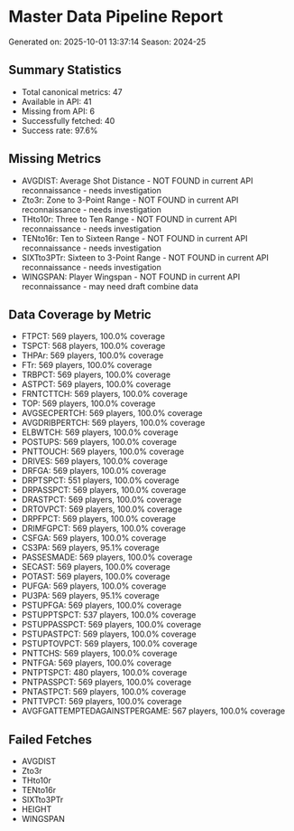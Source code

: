 # Master Data Pipeline Report
Generated on: 2025-10-01 13:37:14
Season: 2024-25

## Summary Statistics
- Total canonical metrics: 47
- Available in API: 41
- Missing from API: 6
- Successfully fetched: 40
- Success rate: 97.6%

## Missing Metrics
- AVGDIST: Average Shot Distance - NOT FOUND in current API reconnaissance - needs investigation
- Zto3r: Zone to 3-Point Range - NOT FOUND in current API reconnaissance - needs investigation
- THto10r: Three to Ten Range - NOT FOUND in current API reconnaissance - needs investigation
- TENto16r: Ten to Sixteen Range - NOT FOUND in current API reconnaissance - needs investigation
- SIXTto3PTr: Sixteen to 3-Point Range - NOT FOUND in current API reconnaissance - needs investigation
- WINGSPAN: Player Wingspan - NOT FOUND in current API reconnaissance - may need draft combine data

## Data Coverage by Metric
- FTPCT: 569 players, 100.0% coverage
- TSPCT: 568 players, 100.0% coverage
- THPAr: 569 players, 100.0% coverage
- FTr: 569 players, 100.0% coverage
- TRBPCT: 569 players, 100.0% coverage
- ASTPCT: 569 players, 100.0% coverage
- FRNTCTTCH: 569 players, 100.0% coverage
- TOP: 569 players, 100.0% coverage
- AVGSECPERTCH: 569 players, 100.0% coverage
- AVGDRIBPERTCH: 569 players, 100.0% coverage
- ELBWTCH: 569 players, 100.0% coverage
- POSTUPS: 569 players, 100.0% coverage
- PNTTOUCH: 569 players, 100.0% coverage
- DRIVES: 569 players, 100.0% coverage
- DRFGA: 569 players, 100.0% coverage
- DRPTSPCT: 551 players, 100.0% coverage
- DRPASSPCT: 569 players, 100.0% coverage
- DRASTPCT: 569 players, 100.0% coverage
- DRTOVPCT: 569 players, 100.0% coverage
- DRPFPCT: 569 players, 100.0% coverage
- DRIMFGPCT: 569 players, 100.0% coverage
- CSFGA: 569 players, 100.0% coverage
- CS3PA: 569 players, 95.1% coverage
- PASSESMADE: 569 players, 100.0% coverage
- SECAST: 569 players, 100.0% coverage
- POTAST: 569 players, 100.0% coverage
- PUFGA: 569 players, 100.0% coverage
- PU3PA: 569 players, 95.1% coverage
- PSTUPFGA: 569 players, 100.0% coverage
- PSTUPPTSPCT: 537 players, 100.0% coverage
- PSTUPPASSPCT: 569 players, 100.0% coverage
- PSTUPASTPCT: 569 players, 100.0% coverage
- PSTUPTOVPCT: 569 players, 100.0% coverage
- PNTTCHS: 569 players, 100.0% coverage
- PNTFGA: 569 players, 100.0% coverage
- PNTPTSPCT: 480 players, 100.0% coverage
- PNTPASSPCT: 569 players, 100.0% coverage
- PNTASTPCT: 569 players, 100.0% coverage
- PNTTVPCT: 569 players, 100.0% coverage
- AVGFGATTEMPTEDAGAINSTPERGAME: 567 players, 100.0% coverage

## Failed Fetches
- AVGDIST
- Zto3r
- THto10r
- TENto16r
- SIXTto3PTr
- HEIGHT
- WINGSPAN
